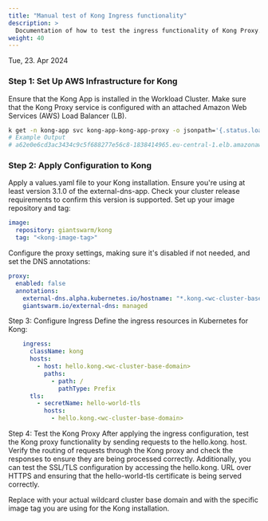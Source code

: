 ```yaml
---
title: "Manual test of Kong Ingress functionality"
description: >
  Documentation of how to test the ingress functionality of Kong Proxy.
weight: 40
---
```


Tue, 23. Apr 2024 

### Step 1: Set Up AWS Infrastructure for Kong
Ensure that the Kong App is installed in the Workload Cluster.
Make sure that the Kong Proxy service is configured with an attached Amazon Web Services (AWS) Load Balancer (LB).
```bash
k get -n kong-app svc kong-app-kong-app-proxy -o jsonpath='{.status.loadBalancer.ingress[].hostname}'
# Example Output
# a62e0e6cd3ac3434c9c5f688277e56c8-1838414965.eu-central-1.elb.amazonaws.com
```

### Step 2: Apply Configuration to Kong
Apply a values.yaml file to your Kong installation.
Ensure you're using at least version 3.1.0 of the external-dns-app. Check your cluster release requirements to confirm this version is supported.
Set up your image repository and tag:
```yaml
image:
  repository: giantswarm/kong
  tag: "<kong-image-tag>"
```
Configure the proxy settings, making sure it's disabled if not needed, and set the DNS annotations:
```yaml
proxy:
  enabled: false
  annotations:
    external-dns.alpha.kubernetes.io/hostname: "*.kong.<wc-cluster-base-domain>"
    giantswarm.io/external-dns: managed
```
Step 3: Configure Ingress
Define the ingress resources in Kubernetes for Kong:
```yaml
    ingress:
      className: kong
      hosts:
        - host: hello.kong.<wc-cluster-base-domain>
          paths:
            - path: /
              pathType: Prefix
      tls:
        - secretName: hello-world-tls
          hosts:
            - hello.kong.<wc-cluster-base-domain>
```
Step 4: Test the Kong Proxy
After applying the ingress configuration, test the Kong proxy functionality by sending requests to the hello.kong. host.
Verify the routing of requests through the Kong proxy and check the responses to ensure they are being processed correctly.
Additionally, you can test the SSL/TLS configuration by accessing the hello.kong. URL over HTTPS and ensuring that the hello-world-tls certificate is being served correctly.

Replace with your actual wildcard cluster base domain and with the specific image tag you are using for the Kong installation.
